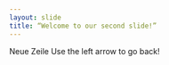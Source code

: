 ```yaml
---
layout: slide
title: “Welcome to our second slide!”
---
```

Neue Zeile
Use the left arrow to go back!
